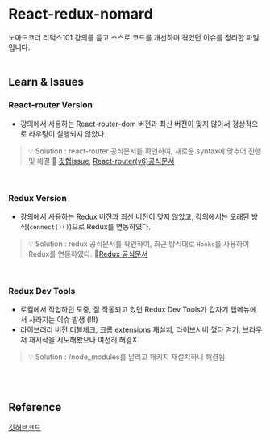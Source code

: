 # React-redux-nomard

노마드코더 리덕스101 강의를 듣고 스스로 코드를 개선하며 겪었던 이슈를 정리한 파일입니다.<br/><br/>

## Learn & Issues
### React-router Version

- 강의에서 사용하는 React-router-dom 버전과 최신 버전이 맞지 않아서 정상적으로 라우팅이 실행되지 않았다.
> 💡 Solution : react-router 공식문서를 확인하여, 새로운 syntax에 맞추어 진행 및 해결 🔗 [깃헙issue](https://github.com/remix-run/react-router/blob/main/docs/upgrading/v5.md#advantages-of-route-element), [React-router(v6)공식문서](https://reactrouter.com/docs/en/v6/getting-started/tutorial#introduction)

<br/>

### Redux Version
- 강의에서 사용하는 Redux 버전과 최신 버전이 맞지 않았고, 강의에서는 오래된 방식(`connect()()`)으로 Redux를 연동하였다.
> 💡 Solution : redux 공식문서를 확인하여, 최근 방식대로 `Hooks`를 사용하여 Redux를 연동하였다. 🔗[Redux 공식문서](https://redux.js.org/api/api-reference)

<br/>

### Redux Dev Tools
- 로컬에서 작업하던 도중, 잘 작동되고 있던 Redux Dev Tools가 갑자기 탭메뉴에서 사라지는 이슈 발생 (!!!)
- 라이브러리 버전 더블체크, 크롬 extensions 재설치, 라이브서버 껐다 켜기, 브라우저 재시작을 시도해봤으나 여전히 해결X

> 💡 Solution : /node_modules를 날리고 패키지 재설치하니 해결됨

<br/><br/>

## Reference

[깃허브코드](https://github.com/sukyoungshin/reactJS/tree/master/react-redux-nomard)
